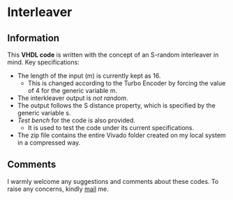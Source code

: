 # Interleaver 
## Information
This __VHDL code__ is written with the concept of an S-random interleaver in mind. 
Key specifications:
- The length of the input (m) is currently kept as 16. 
  - This is changed according to the Turbo Encoder by forcing the value of 4 for the generic variable m. 
- The interkleaver output is _not random_. 
- The output follows the S distance property, which is specified by the generic variable s. 
- _Test bench_ for the code is also provided. 
  - It is used to test the code under its current specifications. 
- The zip file contains the entire Vivado folder created on my local system in a compressed way. 

## Comments
I warmly welcome any suggestions and comments about these codes. To raise any concerns, kindly [mail](ee3180614@iitd.ac.in) me.  
